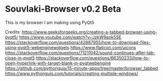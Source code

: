 # Souvlaki-Browser v0.2 Beta
This is my browser I am making using PyQt5

Credits:
https://www.geeksforgeeks.org/creating-a-tabbed-browser-using-pyqt5/
https://www.youtube.com/watch?v=JzkW9aok5SE
https://stackoverflow.com/questions/42887955/how-to-download-files-using-pyqt5-webenginewidgets
https://www.flaticon.com/uicons
https://stackoverflow.com/questions/71211042/sound-continues-after-tab-close-in-pyqt5
https://stackoverflow.com/questions/66350233/how-to-open-hyperlink-with-target-blank-in-pyqtwebengine
https://github.com/pythonguis/15-minute-apps/tree/master/browser_tabbed
https://www.pythonguis.com/tutorials/creating-multiple-windows/